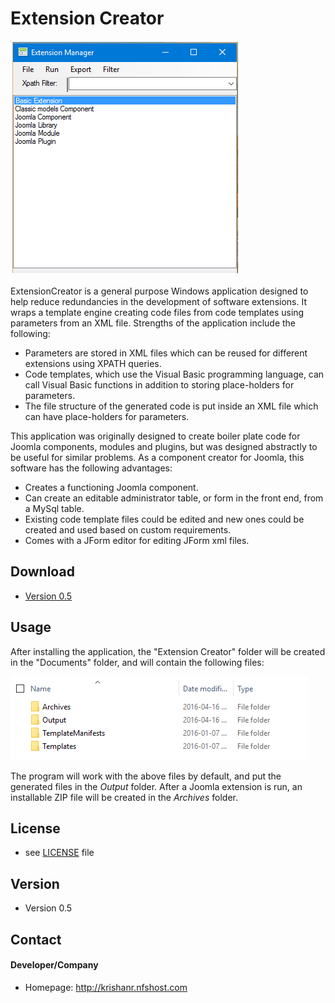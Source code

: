 Extension Creator
======

![Extension Creator](https://github.com/k2rajara/ExtensionCreator/blob/OpenSource/ExtensionCreator.PNG "Extension Creator")

ExtensionCreator is a general purpose Windows application designed to help reduce redundancies in the development of software extensions. It wraps a template engine creating code files from code templates using parameters from an XML file. Strengths of the application include the following:
* Parameters are stored in XML files which can be reused for different extensions using XPATH queries.
* Code templates, which use the Visual Basic programming language, can call Visual Basic functions in addition to storing place-holders for parameters.
* The file structure of the generated code is put inside an XML file which can have place-holders for parameters.

This application was originally designed to create boiler plate code for Joomla components, modules and plugins, but was designed abstractly to be useful for similar problems. As a component creator for Joomla, this software has the following advantages:
* Creates a functioning Joomla component.
* Can create an editable administrator table, or form in the front end, from a MySql table.
* Existing code template files could be edited and new ones could be created and used based on custom requirements.
* Comes with a JForm editor for editing JForm xml files.

## Download
* [Version 0.5](https://github.com/k2rajara/ExtensionCreator/releases/download/v0.2-alpha/setup.exe)

## Usage
After installing the application, the "Extension Creator" folder will be created in the "Documents" folder, and will contain the following files:

![EC Files](https://github.com/k2rajara/ExtensionCreator/blob/OpenSource/EcFiles.PNG "Extension creator files")

The program will work with the above files by default, and put the generated files in the _Output_ folder. After a Joomla extension is run, an installable ZIP file will be created in the _Archives_ folder.

## License 
* see [LICENSE](https://github.com/k2rajara/ExtensionCreator/blob/OpenSource/license.txt) file

## Version 
* Version 0.5

## Contact
#### Developer/Company
* Homepage: http://krishanr.nfshost.com
